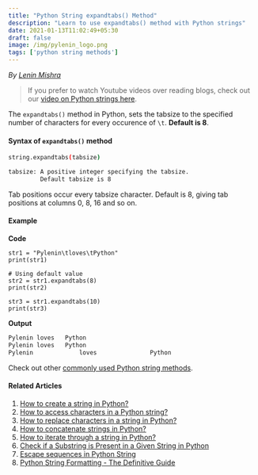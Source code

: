 ```yaml
---
title: "Python String expandtabs() Method"
description: "Learn to use expandtabs() method with Python strings"
date: 2021-01-13T11:02:49+05:30
draft: false
image: /img/pylenin_logo.png
tags: ['python string methods']
---
```

<div class="sharethis-inline-follow-buttons"></div>

*By [Lenin Mishra](https://www.pylenin.com/authors/#lenin-mishra)*

> If you prefer to watch Youtube videos over reading blogs, check out our [video on Python strings here](https://youtu.be/MXdNMo_f95I). 

The `expandtabs()` method in Python, sets the tabsize to the specified number of characters for every occurence of `\t`. **Default is 8**.

#### Syntax of `expandtabs()` method

```bash
string.expandtabs(tabsize)

tabsize: A positive integer specifying the tabsize. 
         Default tabsize is 8
```

Tab positions occur every tabsize character. Default is 8, giving tab positions at columns 0, 8, 16 and so on.

#### Example 

**Code**

```python3
str1 = "Pylenin\tloves\tPython"
print(str1)

# Using default value
str2 = str1.expandtabs(8)
print(str2)

str3 = str1.expandtabs(10)
print(str3)
```

**Output**

```bash
Pylenin	loves	Python
Pylenin loves   Python
Pylenin             loves               Python
```

Check out other [commonly used Python string methods](https://www.pylenin.com/blogs/common-python-string-methods).

#### Related Articles

1. [How to create a string in Python?](https://www.pylenin.com/blogs/create-string-python/)
2. [How to access characters in a Python string?](https://www.pylenin.com/blogs/access-characters-in-string/)
3. [How to replace characters in a string in Python?](https://www.pylenin.com/blogs/replace-string-characters-python/)
4. [How to concatenate strings in Python?](https://www.pylenin.com/blogs/concatenate-strings-in-python/)
5. [How to iterate through a string in Python?](https://www.pylenin.com/blogs/iterating-through-python-string/)
6. [Check if a Substring is Present in a Given String in Python](https://www.pylenin.com/blogs/check-substring-in-a-string-python/)
7. [Escape sequences in Python String](https://www.pylenin.com/blogs/escape-sequences-python-string/)
8. [Python String Formatting - The Definitive Guide](https://www.pylenin.com/blogs/python-string-formatting/)
